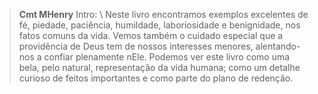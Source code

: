 
> **Cmt MHenry** Intro: \ Neste livro encontramos exemplos excelentes de fé, piedade, paciência, humildade, laboriosidade e benignidade, nos fatos comuns da vida. Vemos também o cuidado especial que a providência de Deus tem de nossos interesses menores, alentando-nos a confiar plenamente nEle. Podemos ver este livro como uma bela, pelo natural, representação da vida humana; como um detalhe curioso de feitos importantes e como parte do plano de redenção.